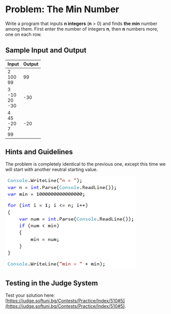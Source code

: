 # Problem: The Min Number

Write a program that inputs **n integers** (**n** > 0) and finds **the min** number among them. First enter the number of integers **n**, then **n** numbers more, one on each row. 

## Sample Input and Output

| Input | Output | 
| --- | --- |
| 2<br>100<br>99 | 99 |
| 3<br>-10<br>20<br>-30 | -30 |
| 4<br>45<br>-20<br>7<br>99<br> | -20 |

## Hints and Guidelines

The problem is completely identical to the previous one, except this time we will start with another neutral starting value.

![](/assets/chapter-5-images/06.Min-number-01.png)

## Testing in the Judge System

Test your solution here: [https://judge.softuni.bg/Contests/Practice/Index/510#5](https://judge.softuni.bg/Contests/Practice/Index/510#5).
